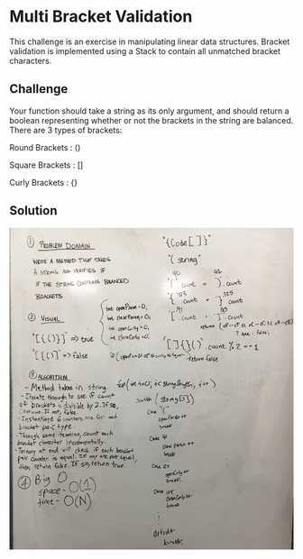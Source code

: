 # Multi Bracket Validation

This challenge is an exercise in manipulating linear data structures.
Bracket validation is implemented using a Stack to contain all unmatched bracket characters.

## Challenge

Your function should take a string as its only argument, and should return a boolean representing 
whether or not the brackets in the string are balanced. There are 3 types of brackets:

Round Brackets : ()

Square Brackets : []

Curly Brackets : {}

## Solution

![multi_bracket_validation](../../assets/multi_bracket.jpg)